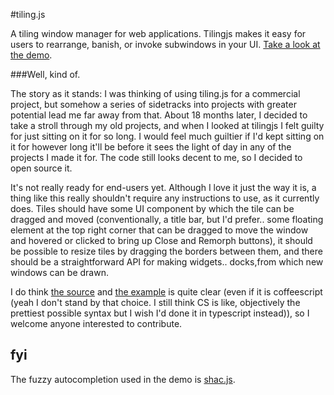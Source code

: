 #tiling.js

A tiling window manager for web applications. Tilingjs makes it easy for users to rearrange, banish, or invoke subwindows in your UI. [Take a look at the demo](http://makopool.com/tilingjs/index.html).

###Well, kind of.

The story as it stands: I was thinking of using tiling.js for a commercial project, but somehow a series of sidetracks into projects with greater potential lead me far away from that. About 18 months later, I decided to take a stroll through my old projects, and when I looked at tilingjs I felt guilty for just sitting on it for so long. I would feel much guiltier if I'd kept sitting on it for however long it'll be before it sees the light of day in any of the projects I made it for. The code still looks decent to me, so I decided to open source it.

It's not really ready for end-users yet. Although I love it just the way it is, a thing like this really shouldn't require any instructions to use, as it currently does. Tiles should have some UI component by which the tile can be dragged and moved (conventionally, a title bar, but I'd prefer.. some floating element at the top right corner that can be dragged to move the window and hovered or clicked to bring up Close and Remorph buttons), it should be possible to resize tiles by dragging the borders between them, and there should be a straightforward API for making widgets.. docks,from which new windows can be drawn.

I do think [the source](https://github.com/makoConstruct/tiling.js/blob/master/tiling.coffeescript) and [the example](https://github.com/makoConstruct/tiling.js/blob/master/index.coffeescript) is quite clear (even if it is coffeescript (yeah I don't stand by that choice. I still think CS is like, objectively the prettiest possible syntax but I wish I'd done it in typescript instead)), so I welcome anyone interested to contribute.

## fyi

The fuzzy autocompletion used in the demo is [shac.js](https://github.com/makoConstruct/shac.js).